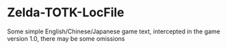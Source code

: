 # Zelda-TOTK-LocFile
Some simple English/Chinese/Japanese game text, intercepted in the game version 1.0, there may be some omissions
